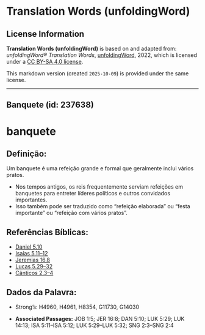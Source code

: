 # Translation Words (unfoldingWord)

## License Information

**Translation Words (unfoldingWord)** is based on and adapted from: _unfoldingWord® Translation Words_, [unfoldingWord](https://unfoldingword.org/utw), 2022, which is licensed under a [CC BY-SA 4.0 license](https://creativecommons.org/licenses/by-sa/4.0/legalcode.en).

This markdown version (created `2025-10-09`) is provided under the same license.



--------------------------------

## Banquete (id: 237638)

banquete
========

Definição:
----------

Um banquete é uma refeição grande e formal que geralmente inclui vários pratos.

* Nos tempos antigos, os reis frequentemente serviam refeições em banquetes para entreter líderes políticos e outros convidados importantes.
* Isso também pode ser traduzido como “refeição elaborada” ou “festa importante” ou “refeição com vários pratos”.

Referências Bíblicas:
---------------------

* [Daniel 5\.10](https://ref.ly/Dan5:10)
* [Isaías 5\.11–12](https://ref.ly/Isa5:11-Isa5:12)
* [Jeremias 16\.8](https://ref.ly/Jer16:8)
* [Lucas 5\.29–32](https://ref.ly/Luke5:29-Luke5:32)
* [Cânticos 2\.3–4](https://ref.ly/Song2:3-Song2:4)

Dados da Palavra:
-----------------

* Strong’s: H4960, H4961, H8354, G11730, G14030

* **Associated Passages:** JOB 1:5; JER 16:8; DAN 5:10; LUK 5:29; LUK 14:13; ISA 5:11–ISA 5:12; LUK 5:29–LUK 5:32; SNG 2:3–SNG 2:4

